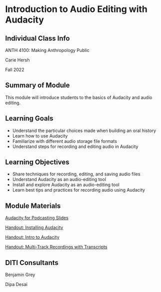 <h1>Introduction to Audio Editing with Audacity</h1>
<h2>Individual Class Info</h2>

ANTH 4100: Making Anthropology Public

Carie Hersh

Fall 2022

<h2>Summary of Module</h2>

This module will introduce students to the basics of Audacity and audio editing.

<h2>Learning Goals</h2>

* Understand the particular choices made when building an oral history 
* Learn how to use Audacity
* Familiarize with different audio storage file formats
* Understand steps for recording and editing audio in Audacity

<h2>Learning Objectives</h2>

* Share techniques for recording, editing, and saving audio files  
* Understand Audacity as an audio-editing tool
* Install and explore Audacity as an audio-editing tool
* Learn best tips and practices for recording audio using Audacity 

<h2>Module Materials</h2>

[Audacity for Podcasting Slides](https://github.com/NULabNortheastern/digitalassignmentshowcase/blob/master/audio-editing_podcasting/fa22-hersh-anth4100-audacity/Audacity_presentation.pdf)

[Handout: Installing Audacity](https://github.com/NULabNortheastern/digitalassignmentshowcase/blob/master/audio-editing_podcasting/fa22-hersh-anth4100-audacity/handout-install_audacity.pdf)

[Handout: Intro to Audacity](https://github.com/NULabNortheastern/digitalassignmentshowcase/blob/master/audio-editing_podcasting/fa22-hersh-anth4100-audacity/handout-intro_to_audacity.pdf)

[Handout: Multi-Track Recordings with Transcripts](https://github.com/NULabNortheastern/digitalassignmentshowcase/blob/master/audio-editing_podcasting/fa22-hersh-anth4100-audacity/Handout-ZoomRecordings.pdf)

<h2>DITI Consultants</h2>

Benjamin Grey

Dipa Desai





